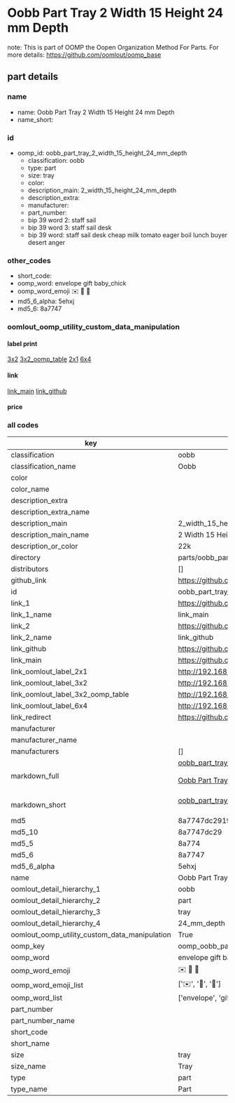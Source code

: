 # Oobb Part Tray 2 Width 15 Height 24 mm Depth  

note: This is part of OOMP the Oopen Organization Method For Parts. For more details: https://github.com/oomlout/oomp_base

##  part details
  







### name
* name: Oobb Part Tray 2 Width 15 Height 24 mm Depth
* name_short: 
### id
* oomp_id: oobb_part_tray_2_width_15_height_24_mm_depth
  * classification: oobb
  * type: part
  * size: tray
  * color: 
  * description_main: 2_width_15_height_24_mm_depth
  * description_extra: 
  * manufacturer: 
  * part_number: 
  * bip 39 word 2: staff sail
  * bip 39 word 3: staff sail desk
  * bip 39 word: staff sail desk cheap milk tomato eager boil lunch buyer desert anger

### other_codes
* short_code: 
* oomp_word: envelope gift baby_chick
* oomp_word_emoji :envelope: :gift: :baby_chick:
* md5_6_alpha: 5ehxj
* md5_6: 8a7747






### oomlout_oomp_utility_custom_data_manipulation
#### label print
[3x2](http://192.168.1.245:1112/?label=oomp%205ehxj)
[3x2_oomp_table](http://192.168.1.108:1112/?label=oomp%205ehxj)
[2x1](http://192.168.1.242:1112/?label=oomp%205ehxj)
[6x4](http://192.168.1.55:1112/?label=oomp%205ehxj)    

#### link

[link_main](https://github.com/oomlout/oomlout_oomp_version_1_messy/tree/main/parts/oobb_part_tray_2_width_15_height_24_mm_depth) [link_github](https://github.com/oomlout/oomlout_oomp_version_1_messy/tree/main/parts/oobb_part_tray_2_width_15_height_24_mm_depth)                             

#### price







### all codes 
| key | value |  
| --- | --- |  
| classification | oobb |  
| classification_name | Oobb |  
| color |  |  
| color_name |  |  
| description_extra |  |  
| description_extra_name |  |  
| description_main | 2_width_15_height_24_mm_depth |  
| description_main_name | 2 Width 15 Height 24 mm Depth |  
| description_or_color | 22k |  
| directory | parts/oobb_part_tray_2_width_15_height_24_mm_depth |  
| distributors | [] |  
| github_link | https://github.com/oomlout/oomlout_oomp_part_src/tree/main/parts/oobb_part_tray_2_width_15_height_24_mm_depth |  
| id | oobb_part_tray_2_width_15_height_24_mm_depth |  
| link_1 | https://github.com/oomlout/oomlout_oomp_version_1_messy/tree/main/parts/oobb_part_tray_2_width_15_height_24_mm_depth |  
| link_1_name | link_main |  
| link_2 | https://github.com/oomlout/oomlout_oomp_version_1_messy/tree/main/parts/oobb_part_tray_2_width_15_height_24_mm_depth |  
| link_2_name | link_github |  
| link_github | https://github.com/oomlout/oomlout_oomp_version_1_messy/tree/main/parts/oobb_part_tray_2_width_15_height_24_mm_depth |  
| link_main | https://github.com/oomlout/oomlout_oomp_version_1_messy/tree/main/parts/oobb_part_tray_2_width_15_height_24_mm_depth |  
| link_oomlout_label_2x1 | http://192.168.1.242:1112/?label=oomp%205ehxj |  
| link_oomlout_label_3x2 | http://192.168.1.245:1112/?label=oomp%205ehxj |  
| link_oomlout_label_3x2_oomp_table | http://192.168.1.108:1112/?label=oomp%205ehxj |  
| link_oomlout_label_6x4 | http://192.168.1.55:1112/?label=oomp%205ehxj |  
| link_redirect | https://github.com/oomlout/oomlout_oomp_version_1_messy/tree/main/parts/oobb_part_tray_2_width_15_height_24_mm_depth |  
| manufacturer |  |  
| manufacturer_name |  |  
| manufacturers | [] |  
| markdown_full | [oobb_part_tray_2_width_15_height_24_mm_depth](none)<br>[](none)<br>[Oobb Part Tray 2 Width 15 Height 24 Mm Depth](none)<br><br> |  
| markdown_short | [oobb_part_tray_2_width_15_height_24_mm_depth](none)<br><br> |  
| md5 | 8a7747dc2919089f9046426e77ef8ea0 |  
| md5_10 | 8a7747dc29 |  
| md5_5 | 8a774 |  
| md5_6 | 8a7747 |  
| md5_6_alpha | 5ehxj |  
| name | Oobb Part Tray 2 Width 15 Height 24 mm Depth |  
| oomlout_detail_hierarchy_1 | oobb |  
| oomlout_detail_hierarchy_2 | part |  
| oomlout_detail_hierarchy_3 | tray |  
| oomlout_detail_hierarchy_4 | 24_mm_depth |  
| oomlout_oomp_utility_custom_data_manipulation | True |  
| oomp_key | oomp_oobb_part_tray_2_width_15_height_24_mm_depth |  
| oomp_word | envelope gift baby_chick |  
| oomp_word_emoji | :envelope: :gift: :baby_chick: |  
| oomp_word_emoji_list | [':envelope:', ':gift:', ':baby_chick:'] |  
| oomp_word_list | ['envelope', 'gift', 'baby_chick'] |  
| part_number |  |  
| part_number_name |  |  
| short_code |  |  
| short_name |  |  
| size | tray |  
| size_name | Tray |  
| type | part |  
| type_name | Part |  
